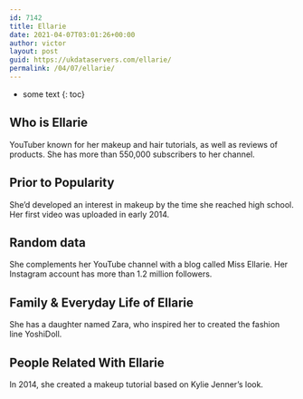 ```yaml
---
id: 7142
title: Ellarie
date: 2021-04-07T03:01:26+00:00
author: victor
layout: post
guid: https://ukdataservers.com/ellarie/
permalink: /04/07/ellarie/
---
```


* some text
{: toc}


## Who is Ellarie



YouTuber known for her makeup and hair tutorials, as well as reviews of products. She has more than 550,000 subscribers to her channel.

                
                
                
## Prior to Popularity



She&#8217;d developed an interest in makeup by the time she reached high school. Her first video was uploaded in early 2014.

                
                
                
## Random data



She complements her YouTube channel with a blog called Miss Ellarie. Her Instagram account has more than 1.2 million followers.

                
                
                
## Family & Everyday Life of Ellarie



She has a daughter named Zara, who inspired her to created the fashion line YoshiDoll.

                
                
                
## People Related With Ellarie



In 2014, she created a makeup tutorial based on Kylie Jenner&#8217;s look.

                
              
            
          
          
          